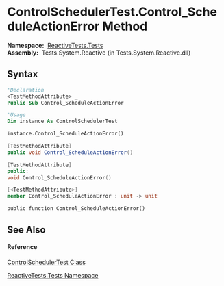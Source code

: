 # ControlSchedulerTest.Control\_ScheduleActionError Method

**Namespace:**  [ReactiveTests.Tests](ReactiveTests.Tests\ReactiveTests.Tests.md)  
**Assembly:**  Tests.System.Reactive (in Tests.System.Reactive.dll)

## Syntax

```vb
'Declaration
<TestMethodAttribute> _
Public Sub Control_ScheduleActionError
```

```vb
'Usage
Dim instance As ControlSchedulerTest

instance.Control_ScheduleActionError()
```

```csharp
[TestMethodAttribute]
public void Control_ScheduleActionError()
```

```c++
[TestMethodAttribute]
public:
void Control_ScheduleActionError()
```

```fsharp
[<TestMethodAttribute>]
member Control_ScheduleActionError : unit -> unit 
```

```jscript
public function Control_ScheduleActionError()
```

## See Also

#### Reference

[ControlSchedulerTest Class](ControlSchedulerTest\ControlSchedulerTest.md)

[ReactiveTests.Tests Namespace](ReactiveTests.Tests\ReactiveTests.Tests.md)




